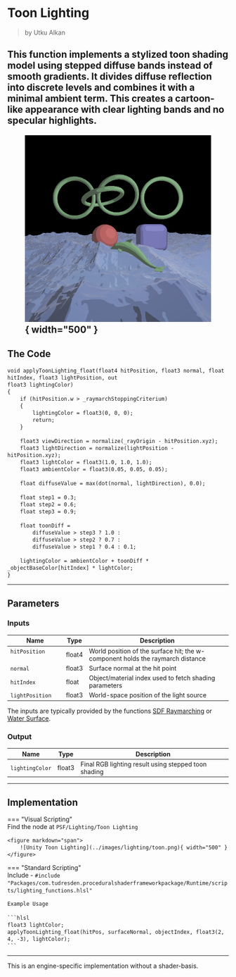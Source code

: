 <div class="container">
    <h1 class="main-heading">Toon Lighting</h1>
    <blockquote class="author">by Utku Alkan</blockquote>
</div>

This function implements a stylized toon shading model using stepped diffuse bands instead of smooth gradients. It divides diffuse reflection into discrete levels and combines it with a minimal ambient term. This creates a cartoon-like appearance with clear lighting bands and no specular highlights.
    <figure markdown="span">
        ![Unity Point Light](../images/lighting/examples/toonLight.png){ width="500" }
    </figure>
---

## The Code
```hlsl
void applyToonLighting_float(float4 hitPosition, float3 normal, float hitIndex, float3 lightPosition, out
float3 lightingColor)
{
    if (hitPosition.w > _raymarchStoppingCriterium)
    {
        lightingColor = float3(0, 0, 0);
        return;
    }
    
    float3 viewDirection = normalize(_rayOrigin - hitPosition.xyz);
    float3 lightDirection = normalize(lightPosition - hitPosition.xyz);
    float3 lightColor = float3(1.0, 1.0, 1.0);
    float3 ambientColor = float3(0.05, 0.05, 0.05);

    float diffuseValue = max(dot(normal, lightDirection), 0.0);

    float step1 = 0.3;
    float step2 = 0.6;
    float step3 = 0.9;

    float toonDiff =
        diffuseValue > step3 ? 1.0 :
        diffuseValue > step2 ? 0.7 :
        diffuseValue > step1 ? 0.4 : 0.1;

    lightingColor = ambientColor + toonDiff * _objectBaseColor[hitIndex] * lightColor;
}
```

---

## Parameters

### Inputs

| Name            | Type     | Description |
|-----------------|----------|-------------|
| `hitPosition` <img width=50/>   | float4   | World position of the surface hit; the w-component holds the raymarch distance |
| `normal`        | float3   | Surface normal at the hit point |
| `hitIndex`      | float    | Object/material index used to fetch shading parameters |
| `lightPosition` | float3   | World-space position of the light source |

The inputs are typically provided by the functions [SDF Raymarching](../sdfs/raymarching.md) or [Water Surface](../water/waterSurface.md).

### Output
| Name            | Type     | Description |
|-----------------|----------|-------------|
| `lightingColor`   | float3   | Final RGB lighting result using stepped toon shading |

---

## Implementation

=== "Visual Scripting"  
    Find the node at ```PSF/Lighting/Toon Lighting```

    <figure markdown="span">
        ![Unity Toon Lighting](../images/lighting/toon.png){ width="500" }
    </figure>

=== "Standard Scripting"  
    Include - ```#include "Packages/com.tudresden.proceduralshaderframeworkpackage/Runtime/scripts/lighting_functions.hlsl"```

    Example Usage

    ```hlsl
    float3 lightColor;
    applyToonLighting_float(hitPos, surfaceNormal, objectIndex, float3(2, 4, -3), lightColor);
    ```

---

This is an engine-specific implementation without a shader-basis.
